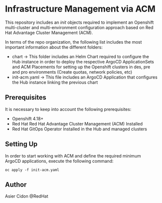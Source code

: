 # Infrastructure Management via ACM

This repository includes an *init* objects required to implement an Openshift multi-cluster and multi-environment configuration approach based on Red Hat Advantage Cluster Management (ACM).

In terms of the repo organization, the following list includes the most important information about the different folders:

* chart -> This folder includes an Helm Chart required to configure the Hub instance in order to deploy the respective ArgoCD ApplicationSets and ACM Placements for setting up the Openshift clusters in des, pre and pro environments (Create quotas, network policies, etc)
* init-acm.yaml -> This file includes an ArgoCD Application that configures the Hub instance linking the previous chart

## Prerequisites

It is necessary to keep into account the following prerequisites:

- Openshift 4.18+
- Red Hat Red Hat Advantage Cluster Management (ACM) Installed
- Red Hat GitOps Operator Installed in the Hub and managed clusters

## Setting Up

In order to start working with ACM and define the required minimum ArgoCD applications, execute the following command:

```$bash
oc apply -f init-acm.yaml
```

## Author

Asier Cidon @RedHat